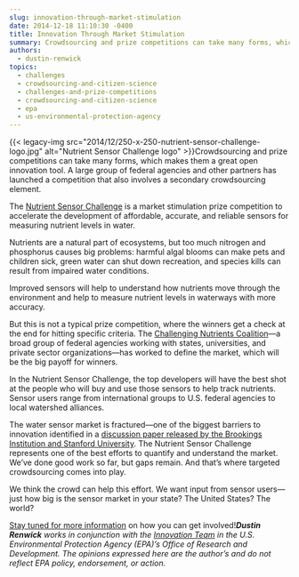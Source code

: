 ```yaml
---
slug: innovation-through-market-stimulation
date: 2014-12-18 11:10:30 -0400
title: Innovation Through Market Stimulation
summary: Crowdsourcing and prize competitions can take many forms, which makes them a great open innovation tool. A large group of federal agencies and other partners has launched a competition that also involves a secondary crowdsourcing element. The Nutrient Sensor Challenge is a market stimulation prize competition to accelerate
authors:
  - dustin-renwick
topics:
  - challenges
  - crowdsourcing-and-citizen-science
  - challenges-and-prize-competitions
  - crowdsourcing-and-citizen-science
  - epa
  - us-environmental-protection-agency
---
```


{{< legacy-img src="2014/12/250-x-250-nutrient-sensor-challenge-logo.jpg" alt="Nutrient Sensor Challenge logo" >}}Crowdsourcing and prize competitions can take many forms, which makes them a great open innovation tool. A large group of federal agencies and other partners has launched a competition that also involves a secondary crowdsourcing element.

The [Nutrient Sensor Challenge](http://www.nutrients-challenge.org/) is a market stimulation prize competition to accelerate the development of affordable, accurate, and reliable sensors for measuring nutrient levels in water.

Nutrients are a natural part of ecosystems, but too much nitrogen and phosphorus causes big problems: harmful algal blooms can make pets and children sick, green water can shut down recreation, and species kills can result from impaired water conditions.

Improved sensors will help to understand how nutrients move through the environment and help to measure nutrient levels in waterways with more accuracy.

But this is not a typical prize competition, where the winners get a check at the end for hitting specific criteria. The [Challenging Nutrients Coalition](http://www.whitehouse.gov/blog/2014/12/17/innovating-protect-our-waterways)—a broad group of federal agencies working with states, universities, and private sector organizations—has worked to define the market, which will be the big payoff for winners.

In the Nutrient Sensor Challenge, the top developers will have the best shot at the people who will buy and use those sensors to help track nutrients. Sensor users range from international groups to U.S. federal agencies to local watershed alliances.

The water sensor market is fractured—one of the biggest barriers to innovation identified in a [discussion paper released by the Brookings Institution and Stanford University](https://woods.stanford.edu/sites/default/files/files/path_to_water_innovation_thompson_paper_final.pdf). The Nutrient Sensor Challenge represents one of the best efforts to quantify and understand the market. We’ve done good work so far, but gaps remain. And that’s where targeted crowdsourcing comes into play.

We think the crowd can help this effort. We want input from sensor users—just how big is the sensor market in your state? The United States? The world?

[Stay tuned for more information](http://www.nutrients-challenge.org/) on how you can get involved!_**Dustin Renwick** works in conjunction with the [Innovation Team](http://www2.epa.gov/innovation) in the U.S. Environmental Protection Agency (EPA)’s Office of Research and Development. The opinions expressed here are the author’s and do not reflect EPA policy, endorsement, or action._
